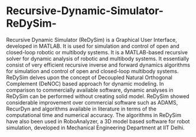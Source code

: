 # Recursive-Dynamic-Simulator-ReDySim-
Recursive Dynamic Simulator (ReDySim) is a Graphical User Interface, developed in MATLAB. It is used for simulation and control of open and closed-loop robotic or multibody systems.
It is a MATLAB-based recursive solver for dynamic analysis of robotic and multibody systems. It essentially consist of very efficient recursive inverse and forward dynamics algorithms for simulation and control of open and closed-loop multibody systems. ReDySim delves upon the concept of Decoupled Natural Orthogonal Complement (DeNOC) based approach for dynamic modeling. In comparison to commercially available software, dynamic analyses in ReDySim can be performed without creating solid model. ReDySim showed considerable improvement over commercial software such as ADAMS, RecurDyn and algorithms available in literature in terms of the computational time and numerical accuracy. The algorithms in ReDySim have also been used in RoboAnalyzer, a 3D model based software for robot simulation, developed in Mechanical Engineering Department at IIT Delhi.
